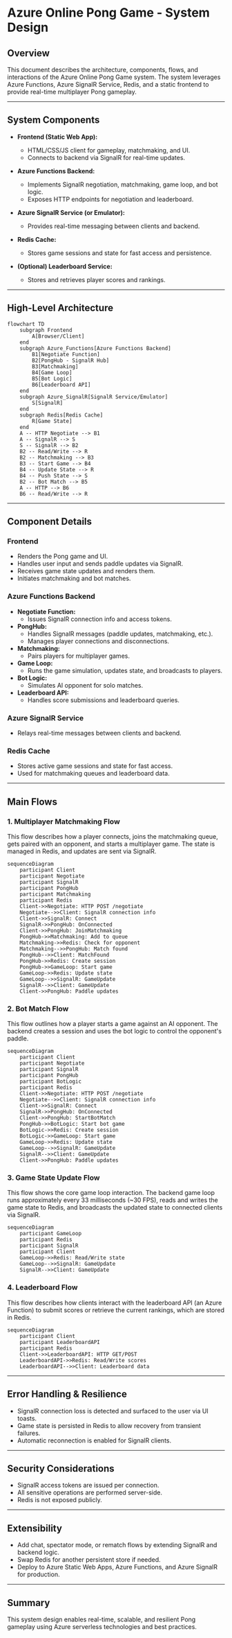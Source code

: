 # Azure Online Pong Game - System Design

## Overview
This document describes the architecture, components, flows, and interactions of the Azure Online Pong Game system. The system leverages Azure Functions, Azure SignalR Service, Redis, and a static frontend to provide real-time multiplayer Pong gameplay.

---

## System Components

- **Frontend (Static Web App):**
  - HTML/CSS/JS client for gameplay, matchmaking, and UI.
  - Connects to backend via SignalR for real-time updates.

- **Azure Functions Backend:**
  - Implements SignalR negotiation, matchmaking, game loop, and bot logic.
  - Exposes HTTP endpoints for negotiation and leaderboard.

- **Azure SignalR Service (or Emulator):**
  - Provides real-time messaging between clients and backend.

- **Redis Cache:**
  - Stores game sessions and state for fast access and persistence.

- **(Optional) Leaderboard Service:**
  - Stores and retrieves player scores and rankings.

---

## High-Level Architecture

```mermaid
flowchart TD
    subgraph Frontend
        A[Browser/Client]
    end
    subgraph Azure_Functions[Azure Functions Backend]
        B1[Negotiate Function]
        B2[PongHub - SignalR Hub]
        B3[Matchmaking]
        B4[Game Loop]
        B5[Bot Logic]
        B6[Leaderboard API]
    end
    subgraph Azure_SignalR[SignalR Service/Emulator]
        S[SignalR]
    end
    subgraph Redis[Redis Cache]
        R[Game State]
    end
    A -- HTTP Negotiate --> B1
    A -- SignalR --> S
    S -- SignalR --> B2
    B2 -- Read/Write --> R
    B2 -- Matchmaking --> B3
    B3 -- Start Game --> B4
    B4 -- Update State --> R
    B4 -- Push State --> S
    B2 -- Bot Match --> B5
    A -- HTTP --> B6
    B6 -- Read/Write --> R
```

---

## Component Details

### Frontend
- Renders the Pong game and UI.
- Handles user input and sends paddle updates via SignalR.
- Receives game state updates and renders them.
- Initiates matchmaking and bot matches.

### Azure Functions Backend
- **Negotiate Function:**
  - Issues SignalR connection info and access tokens.
- **PongHub:**
  - Handles SignalR messages (paddle updates, matchmaking, etc.).
  - Manages player connections and disconnections.
- **Matchmaking:**
  - Pairs players for multiplayer games.
- **Game Loop:**
  - Runs the game simulation, updates state, and broadcasts to players.
- **Bot Logic:**
  - Simulates AI opponent for solo matches.
- **Leaderboard API:**
  - Handles score submissions and leaderboard queries.

### Azure SignalR Service
- Relays real-time messages between clients and backend.

### Redis Cache
- Stores active game sessions and state for fast access.
- Used for matchmaking queues and leaderboard data.

---

## Main Flows

### 1. Multiplayer Matchmaking Flow
This flow describes how a player connects, joins the matchmaking queue, gets paired with an opponent, and starts a multiplayer game. The state is managed in Redis, and updates are sent via SignalR.

```mermaid
sequenceDiagram
    participant Client
    participant Negotiate
    participant SignalR
    participant PongHub
    participant Matchmaking
    participant Redis
    Client->>Negotiate: HTTP POST /negotiate
    Negotiate-->>Client: SignalR connection info
    Client->>SignalR: Connect
    SignalR->>PongHub: OnConnected
    Client->>PongHub: JoinMatchmaking
    PongHub->>Matchmaking: Add to queue
    Matchmaking->>Redis: Check for opponent
    Matchmaking-->>PongHub: Match found
    PongHub-->>Client: MatchFound
    PongHub->>Redis: Create session
    PongHub->>GameLoop: Start game
    GameLoop->>Redis: Update state
    GameLoop-->>SignalR: GameUpdate
    SignalR-->>Client: GameUpdate
    Client->>PongHub: Paddle updates
```

### 2. Bot Match Flow
This flow outlines how a player starts a game against an AI opponent. The backend creates a session and uses the bot logic to control the opponent's paddle.

```mermaid
sequenceDiagram
    participant Client
    participant Negotiate
    participant SignalR
    participant PongHub
    participant BotLogic
    participant Redis
    Client->>Negotiate: HTTP POST /negotiate
    Negotiate-->>Client: SignalR connection info
    Client->>SignalR: Connect
    SignalR->>PongHub: OnConnected
    Client->>PongHub: StartBotMatch
    PongHub->>BotLogic: Start bot game
    BotLogic->>Redis: Create session
    BotLogic->>GameLoop: Start game
    GameLoop->>Redis: Update state
    GameLoop-->>SignalR: GameUpdate
    SignalR-->>Client: GameUpdate
    Client->>PongHub: Paddle updates
```

### 3. Game State Update Flow
This flow shows the core game loop interaction. The backend game loop runs approximately every 33 milliseconds (~30 FPS), reads and writes the game state to Redis, and broadcasts the updated state to connected clients via SignalR.

```mermaid
sequenceDiagram
    participant GameLoop
    participant Redis
    participant SignalR
    participant Client
    GameLoop->>Redis: Read/Write state
    GameLoop-->>SignalR: GameUpdate
    SignalR-->>Client: GameUpdate
```

### 4. Leaderboard Flow
This flow describes how clients interact with the leaderboard API (an Azure Function) to submit scores or retrieve the current rankings, which are stored in Redis.

```mermaid
sequenceDiagram
    participant Client
    participant LeaderboardAPI
    participant Redis
    Client->>LeaderboardAPI: HTTP GET/POST
    LeaderboardAPI->>Redis: Read/Write scores
    LeaderboardAPI-->>Client: Leaderboard data
```

---

## Error Handling & Resilience
- SignalR connection loss is detected and surfaced to the user via UI toasts.
- Game state is persisted in Redis to allow recovery from transient failures.
- Automatic reconnection is enabled for SignalR clients.

---

## Security Considerations
- SignalR access tokens are issued per connection.
- All sensitive operations are performed server-side.
- Redis is not exposed publicly.

---

## Extensibility
- Add chat, spectator mode, or rematch flows by extending SignalR and backend logic.
- Swap Redis for another persistent store if needed.
- Deploy to Azure Static Web Apps, Azure Functions, and Azure SignalR for production.

---

## Summary
This system design enables real-time, scalable, and resilient Pong gameplay using Azure serverless technologies and best practices.
